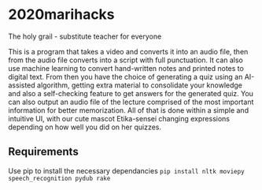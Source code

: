 2020marihacks
============
The holy grail - substitute teacher for everyone

This is a program that takes a video and converts it into an audio file, then from the audio file converts into a script with full punctuation. It can also use machine learning to convert hand-written notes and printed notes to digital text. From then you have the choice of generating a quiz using an AI-assisted algorithm, getting extra material to consolidate your knowledge and also a self-checking feature to get answers for the generated quiz. You can also output an audio file of the lecture comprised of the most important information for better memorization. All of that is done within a simple and intuitive UI, with our cute mascot Etika-sensei changing expressions depending on how well you did on her quizzes.

Requirements
------------
Use pip to install the necessary dependancies
`pip install nltk moviepy speech_recognition pydub rake`
